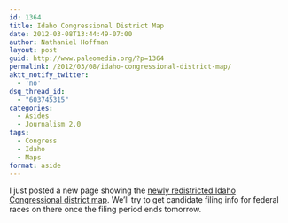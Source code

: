 ```yaml
---
id: 1364
title: Idaho Congressional District Map
date: 2012-03-08T13:44:49-07:00
author: Nathaniel Hoffman
layout: post
guid: http://www.paleomedia.org/?p=1364
permalink: /2012/03/08/idaho-congressional-district-map/
aktt_notify_twitter:
  - 'no'
dsq_thread_id:
  - "603745315"
categories:
  - Asides
  - Journalism 2.0
tags:
  - Congress
  - Idaho
  - Maps
format: aside
---
```

I just posted a new page showing the [newly redistricted Idaho Congressional district map](http://www.paleomedia.org/idaho-congressional-district-map/). We&#8217;ll try to get candidate filing info for federal races on there once the filing period ends tomorrow.